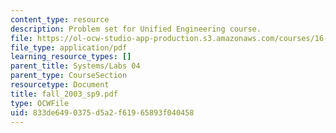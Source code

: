```yaml
---
content_type: resource
description: Problem set for Unified Engineering course.
file: https://ol-ocw-studio-app-production.s3.amazonaws.com/courses/16-01-unified-engineering-i-ii-iii-iv-fall-2005-spring-2006/833de6490375d5a2f61965893f040458_fall_2003_sp9.pdf
file_type: application/pdf
learning_resource_types: []
parent_title: Systems/Labs 04
parent_type: CourseSection
resourcetype: Document
title: fall_2003_sp9.pdf
type: OCWFile
uid: 833de649-0375-d5a2-f619-65893f040458
---
```

